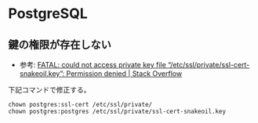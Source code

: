 # PostgreSQL

## 鍵の権限が存在しない
* 参考: [FATAL: could not access private key file “/etc/ssl/private/ssl-cert-snakeoil.key”: Permission denied | Stack Overflow](https://t.co/SnbD2sxEWo?amp=1)  

下記コマンドで修正する。
```
chown postgres:ssl-cert /etc/ssl/private/
chown postgres:postgres /etc/ssl/private/ssl-cert-snakeoil.key
```